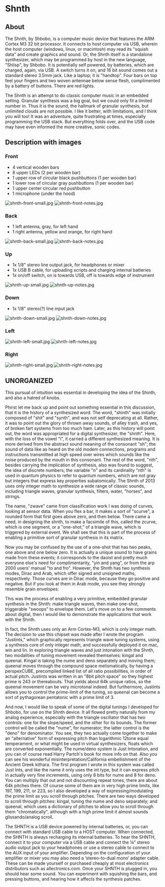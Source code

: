 # Shnth

## About

The Shnth, by Shbobo, is a computer music device that features the ARM Cortex M3 32 bit processor. It connects to host computer via USB, wherein the host computer (windows, linux, or macintosh) may read its "squish data" and create graphics and sound. Or, the Shnth itself is a standalone synthesizer, which may be programmed by host in the new language, "Shlisp", by Shbobo. It is potentially self powered, by batteries, which are charged, again, via USB. A switch turns it on, and 16 bit sound comes out a standard stereo 3.5mm jack. Like a laptop; it is "handtop". Four bars on top feel your fingers and two woven antennae below sense flesh, complimented by a battery of buttons. There are red lights.

The Shnth is an attempt to do classic computer music in an embedded setting.  Granular synthesis was a big goal, but we could only fit a limited number in.  Thus it is the sound, the hallmark of granular synthesis, but unlimited clouds are not possible.  I like it better, with limitations, and I think you will too!  It was an adventure, quite frustrating at times, especially programming the USB stack.  But everything folds over, and the USB code may have even informed the more creative, sonic codes. 

## Description with images

### Front

* 4 vertical wooden bars
* 8 upper LEDs (2 per wooden bar)
* 1 upper row of circular black pushbuttons (1 per wooden bar)
* 1 lower row of circular gray pushbuttons (1 per wooden bar)
* 1 upper center circular red pushbutton 
* 1 microphone (under the hood)

![shnth-front-small.jpg](./images/shnth-front-small.jpg "shnth-front-small.jpg") ![shnth-front-notes.jpg](./images/shnth-front-notes.jpg "shnth-front-notes.jpg")

### Back

* 1 left antenna, gray, for left hand
* 1 right antenna, yellow and orange, for right hand

![shnth-back-small.jpg](./images/shnth-back-small.jpg "shnth-back-small.jpg") ![shnth-back-notes.jpg](./images/shnth-back-notes.jpg "shnth-back-notes.jpg")

### Up

* 1x 1/8" stereo line output jack, for headphones or mixer
* 1x USB B cable, for uploading scripts and charging internal batteries
* 1x on/off switch, on is towards USB, off is towards edge of instrument

![shnth-up-small.jpg](./images/shnth-up-small.jpg "shnth-up-small.jpg") ![shnth-up-notes.jpg](./images/shnth-up-notes.jpg "shnth-up-notes.jpg")

### Down

* 1x 1/8" stereo(?) line input jack

![shnth-down-small.jpg](./images/shnth-down-small.jpg "shnth-down-small.jpg") ![shnth-down-notes.jpg](./images/shnth-down-notes.jpg "shnth-down-notes.jpg")

### Left

![shnth-left-small.jpg](./images/shnth-left-small.jpg "shnth-left-small.jpg") ![shnth-left-notes.jpg](./images/shnth-left-notes.jpg "shnth-left-notes.jpg")

### Right

![shnth-right-small.jpg](./images/shnth-right-small.jpg "shnth-right-small.jpg") ![shnth-right-notes.jpg](./images/shnth-right-notes.jpg "shnth-right-notes.jpg")


## UNORGANIZED

This pursual of intuition was essential in developing the idea of the Shinth, and also a hatred of knobs.  

Phirst let me back up and point out something essential in this discussion, that it is the history of a synthesized word.  The word, "shinth" was initially composed of "shit" and "synth", and was not self deprecating at all.  Rather, it was to point out the glory of thrown away sounds, of alley trash, and yes, of broken fart systems from too much ham.  Later, as this history will point out, the word was appropriated for a digital synthesizer, the "shnth".  Here, with the loss of the vowel "i", it carried a different synthesized meaning.  It is more derived from the abstract sound meaning of the consonant "sh"; the sound of data like as heard on the old modem connections, programs and instructions transmitted at high speed over wires which sounds like the noise produced by the mouth in this consonant.  The rest of the word, "nth", besides carrying the implication of synthesis, also was found to suggest, the idea of discrete numbers; the variable "n" and its cardinality "nth" is used in quantum physics to refer to quantum numbers, which are not gray but integers that express key properties subatomically.  The Shnth of 2013 uses only integer math to synthesize a wide range of classic sounds, including triangle waves, granular synthesis, filters, water, "horses", and strings. 

The name, "zwave" came from classification work I was doing of curves, looking at sensor data.  When you flex a bar, it makes a sort of "scurve", a rounded form that first goes above zero, and then below.  There came a need, in designing the shnth, to make a facsimile of this, called the zcurve, which is one segment, or a "one-shot," of a triangle wave, which is triggered by external event.  We shall see that this is part of the process of enabling a primitive sort of granular synthesis in its matrix.

Now you may be confused by the use of a one-shot that has two peaks, one above and one below zero.  It is actually a unique sound to have grains made from these events; it corresponds to the daoist and pretty much everyone else's need for complimentarity, "yin and yang", or from the arp 2000 users' manual "to and fro".  However, the Shnth has two synthesis modes, Dirac and Arab, which offer signed and unsigned maths, respectively.  Those curves are in Dirac mode, because they go positive and negative.  But if you look at them in Arab mode, you see they strongly resemble grain envelopes:

This was the process of enabling a very primitive, embedded granular synthesis in the Shnth: make triangle waves, then make one-shot, triggerable "swoops" to envelope them.  Let's move on to a few comments about digital, then I would like to demonstrate the applications that work with the Shnth.

In fact, the Shnth uses only an Arm Cortex-M3, which is only integer math.  The decision to use this chipset was made after I wrote the program "Justints," which graphically represents triangle wave tuning systems, using a synthesis core of only integer math, and successfully deployed it on mac, win and lin.  In exploring triangle waves and just intonation with the Shnth, two modalities of tuning movement revealed themselves: kingal and queenal.  Kingal is taking the nume and deno separately and moving them; queenal moves through the compound space melismatically, by having a perspexCUBE, precompiled linked list of all ratio possibilities, in order of actual pitch.  Justints was written in an "8bit pitch space" so they highest prime is 243 or thereabouts.  That yields about 64k unique ratios, so the queenal movement can be very microtonal indeed.  But furthermore, Justints allows you to control the prime-limit of the tuning, so queenal can become a sort of pythagorean pentatonic with a prime limit of 3. 

And now, I would like to speak of some of the digital tunings I developed for Shbobo, for use on the Shnth device.  It all flowed pretty naturally from my analog experience, especially with the triangle oscillator that has two controls: one for the slope/speed, and the other for its bounds.  The former control will be called the "nume", for numerator; the latter control is the "deno" for denominator.  You see, they two actually come together to make an "alternative" form of expressing pitch than logarithmic 12tone equal temperament, or what might be used in virtual synthesizers, floats which are converted exponentially.  The nume/deno system is Just Intonation, and you can of course read Harry Partch's book for more info on that.  Also you can see his wonderful misinterpretation/California embellishment of the Ancient Greek kithara.  The first program I wrote in this system was called Just Ints, and like the name it only uses the int type, but it can express pitch in actually very fine increments, using only 8 bits for nume and 8 for deno.  You can multiply that out and not discounting repeat tones, there are about 64k pitches there.  Of course some of them are in very high prime limits, like 197, 199, 211, or 223, so I also developed a way of expressing/modulating the prime limit as you scroll through pitches.  There are two ways developed to scroll through pitches: kingal, tuning the nume and deno separately; and queenal, which uses a dictionary of pitches to allow you to scroll through them "chromatically", although with a high prime limit it almost sounds glissando/analog scroll.

The SHNTH is a USB device powered by internal batteries, or, you can connect with standard USB cable to a HOST computer.  When connected, the SHNTH is always recharging its internal batteries.  To hear the SHNTH, connect it to your computer via a USB cable and connect the ⅛” stereo audio output jack to your headphones or use a stereo cable to connect to the AUX input of your amplifier. Depending on the configuration of your amplifier or mixer you may also need a ‘stereo-to-dual mono’ adapter cable. These can be made yourself or purchased cheaply at most electronics distributors such as allectronics.com. Once your SHNTH is plugged in, you should hear some sound.  You can experiment with squishing the bars, and pressing buttons, and hearing how it affects the synthesis patches.
